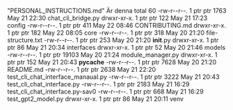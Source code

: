 "PERSONAL_INSTRUCTIONS.md" Är denna
total 60
-rw-r--r--. 1 ptr ptr  1763 May 21 22:30 chat_cli_bridge.py
drwxr-xr-x. 1 ptr ptr   122 May 21 17:23 config
-rw-r--r--. 1 ptr ptr   411 May 22 08:46 CONTRIBUTING.md
drwxr-xr-x. 1 ptr ptr   182 May 22 08:05 core
-rw-r--r--. 1 ptr ptr   318 May 20 21:20 file-structure.txt
-rw-r--r--. 1 ptr ptr   253 May 20 21:20 __init__.py
drwxr-xr-x. 1 ptr ptr    86 May 21 20:34 interfaces
drwxr-xr-x. 1 ptr ptr    52 May 20 21:46 models
-rw-r--r--. 1 ptr ptr 19103 May 20 21:24 module_manager.py
drwxr-xr-x. 1 ptr ptr   152 May 21 20:43 __pycache__
-rw-r--r--. 1 ptr ptr  7628 May 20 21:20 README.md
-rw-r--r--. 1 ptr ptr  2638 May 21 22:20 test_cli_chat_interface_manaual.py
-rw-r--r--. 1 ptr ptr  3222 May 21 20:43 test_cli_chat_interface.py
-rw-r--r--. 1 ptr ptr  2183 May 21 16:29 test_cli_chat_interface.py-sav0
-rw-r--r--. 1 ptr ptr   668 May 21 16:29 test_gpt2_model.py
drwxr-xr-x. 1 ptr ptr    86 May 21 20:11 venv
